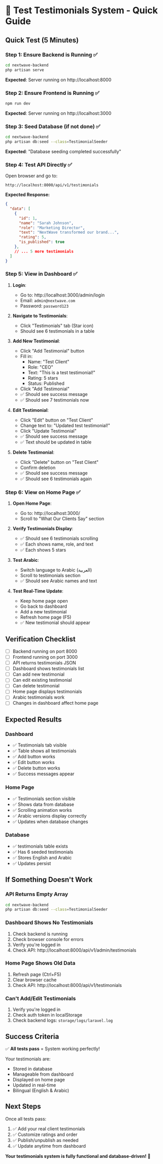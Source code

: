 # 🧪 Test Testimonials System - Quick Guide

## Quick Test (5 Minutes)

### Step 1: Ensure Backend is Running ✅
```bash
cd nextwave-backend
php artisan serve
```
**Expected**: Server running on http://localhost:8000

### Step 2: Ensure Frontend is Running ✅
```bash
npm run dev
```
**Expected**: Server running on http://localhost:3000

### Step 3: Seed Database (if not done) ✅
```bash
cd nextwave-backend
php artisan db:seed --class=TestimonialSeeder
```
**Expected**: "Database seeding completed successfully"

### Step 4: Test API Directly ✅
Open browser and go to:
```
http://localhost:8000/api/v1/testimonials
```

**Expected Response:**
```json
{
  "data": [
    {
      "id": 1,
      "name": "Sarah Johnson",
      "role": "Marketing Director",
      "text": "NextWave transformed our brand...",
      "rating": 5,
      "is_published": true
    },
    // ... 5 more testimonials
  ]
}
```

### Step 5: View in Dashboard ✅

1. **Login**:
   - Go to: http://localhost:3000/admin/login
   - Email: `admin@nextwave.com`
   - Password: `password123`

2. **Navigate to Testimonials**:
   - Click "Testimonials" tab (Star icon)
   - Should see 6 testimonials in a table

3. **Add New Testimonial**:
   - Click "Add Testimonial" button
   - Fill in:
     - Name: "Test Client"
     - Role: "CEO"
     - Text: "This is a test testimonial!"
     - Rating: 5 stars
     - Status: Published
   - Click "Add Testimonial"
   - ✅ Should see success message
   - ✅ Should see 7 testimonials now

4. **Edit Testimonial**:
   - Click "Edit" button on "Test Client"
   - Change text to: "Updated test testimonial!"
   - Click "Update Testimonial"
   - ✅ Should see success message
   - ✅ Text should be updated in table

5. **Delete Testimonial**:
   - Click "Delete" button on "Test Client"
   - Confirm deletion
   - ✅ Should see success message
   - ✅ Should see 6 testimonials again

### Step 6: View on Home Page ✅

1. **Open Home Page**:
   - Go to: http://localhost:3000/
   - Scroll to "What Our Clients Say" section

2. **Verify Testimonials Display**:
   - ✅ Should see 6 testimonials scrolling
   - ✅ Each shows name, role, and text
   - ✅ Each shows 5 stars

3. **Test Arabic**:
   - Switch language to Arabic (العربية)
   - Scroll to testimonials section
   - ✅ Should see Arabic names and text

4. **Test Real-Time Update**:
   - Keep home page open
   - Go back to dashboard
   - Add a new testimonial
   - Refresh home page (F5)
   - ✅ New testimonial should appear

## Verification Checklist

- [ ] Backend running on port 8000
- [ ] Frontend running on port 3000
- [ ] API returns testimonials JSON
- [ ] Dashboard shows testimonials list
- [ ] Can add new testimonial
- [ ] Can edit existing testimonial
- [ ] Can delete testimonial
- [ ] Home page displays testimonials
- [ ] Arabic testimonials work
- [ ] Changes in dashboard affect home page

## Expected Results

### Dashboard
- ✅ Testimonials tab visible
- ✅ Table shows all testimonials
- ✅ Add button works
- ✅ Edit button works
- ✅ Delete button works
- ✅ Success messages appear

### Home Page
- ✅ Testimonials section visible
- ✅ Shows data from database
- ✅ Scrolling animation works
- ✅ Arabic versions display correctly
- ✅ Updates when database changes

### Database
- ✅ testimonials table exists
- ✅ Has 6 seeded testimonials
- ✅ Stores English and Arabic
- ✅ Updates persist

## If Something Doesn't Work

### API Returns Empty Array
```bash
cd nextwave-backend
php artisan db:seed --class=TestimonialSeeder
```

### Dashboard Shows No Testimonials
1. Check backend is running
2. Check browser console for errors
3. Verify you're logged in
4. Check API: http://localhost:8000/api/v1/admin/testimonials

### Home Page Shows Old Data
1. Refresh page (Ctrl+F5)
2. Clear browser cache
3. Check API: http://localhost:8000/api/v1/testimonials

### Can't Add/Edit Testimonials
1. Verify you're logged in
2. Check auth token in localStorage
3. Check backend logs: `storage/logs/laravel.log`

## Success Criteria

✅ **All tests pass** = System working perfectly!

Your testimonials are:
- Stored in database
- Manageable from dashboard
- Displayed on home page
- Updated in real-time
- Bilingual (English & Arabic)

## Next Steps

Once all tests pass:
1. ✅ Add your real client testimonials
2. ✅ Customize ratings and order
3. ✅ Publish/unpublish as needed
4. ✅ Update anytime from dashboard

**Your testimonials system is fully functional and database-driven!** 🎉
